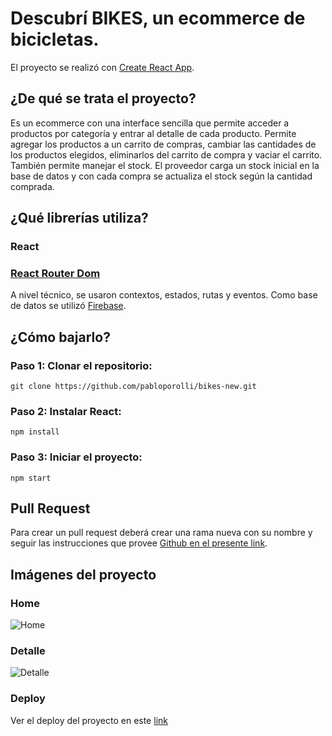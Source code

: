 # Descubrí BIKES, un ecommerce de bicicletas.

El proyecto se realizó con [Create React App](https://github.com/facebook/create-react-app).

## ¿De qué se trata el proyecto?

Es un ecommerce con una interface sencilla que permite acceder a productos por categoría y entrar al detalle de cada producto. Permite agregar los productos a un carrito de compras, cambiar las cantidades de los productos elegidos, eliminarlos del carrito de compra y vaciar el carrito. También permite manejar el stock. El proveedor carga un stock inicial en la base de datos y con cada compra se actualiza el stock según la cantidad comprada.

## ¿Qué librerías utiliza?

### React

### [React Router Dom](https://reactrouter.com/en/main)

A nivel técnico, se usaron contextos, estados, rutas y eventos. Como base de datos se utilizó [Firebase](https://firebase.google.com/).

## ¿Cómo bajarlo?

### Paso 1: Clonar el repositorio:
```git clone https://github.com/pabloporolli/bikes-new.git```
### Paso 2: Instalar React:
```npm install```
### Paso 3: Iniciar el proyecto:
```npm start```

## Pull Request

Para crear un pull request deberá crear una rama nueva con su nombre y seguir las instrucciones que provee [Github en el presente link](https://docs.github.com/es/pull-requests/collaborating-with-pull-requests/proposing-changes-to-your-work-with-pull-requests/creating-a-pull-request).

## Imágenes del proyecto

### Home
![Home](public/home.png)


### Detalle
![Detalle](public/detalle.png)

### Deploy
Ver el deploy del proyecto en este [link](https://bikes-new.vercel.app)